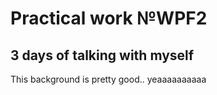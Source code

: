 # Practical work №WPF2
## 3 days of talking with myself
This background is pretty good.. yeaaaaaaaaaa
